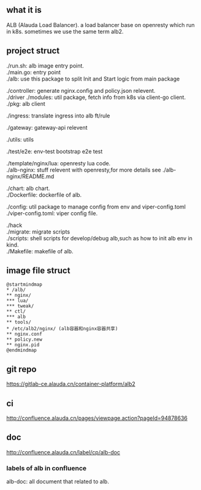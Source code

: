 ## what it is
ALB (Alauda Load Balancer). a load balancer base on openresty which run in k8s. sometimes we use the same term alb2.
## project struct
./run.sh:   alb image entry point.  
./main.go: entry point  
./alb: use this package to split Init and Start logic from main package  

./controller: generate nginx.config and policy.json relevent.  
./driver ./modules: util package, fetch info from k8s via client-go client.  
./pkg: alb client  

./ingress: translate ingress into alb ft/rule  

./gateway: gateway-api  relevent

./utils:  utils  

./test/e2e: env-test bootstrap e2e test    

./template/nginx/lua: openresty lua code.  
./alb-nginx: stuff relevent with openresty,for more details see ./alb-nginx/README.md   

./chart: alb chart.  
./Dockerfile: dockerfile of alb.  

./config: util package to manage config from env and viper-config.toml
./viper-config.toml: viper config file.  

./hack  
./migrate: migrate scripts  
./scripts: shell scripts for develop/debug alb,such as how to init alb env in kind.  
./Makefile: makefile of alb.

## image file struct
```plantuml
@startmindmap
* /alb/
** nginx/
*** lua/
*** tweak/
** ctl/
*** alb
** tools/
* /etc/alb2/nginx/ (alb容器和nginx容器共享)
** nginx.conf
** policy.new
** nginx.pid
@endmindmap
```


## git repo 
https://gitlab-ce.alauda.cn/container-platform/alb2
## ci
http://confluence.alauda.cn/pages/viewpage.action?pageId=94878636
## doc
http://confluence.alauda.cn/label/cp/alb-doc
### labels of alb in confluence
alb-doc: all document that related to alb.
